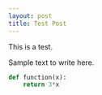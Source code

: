 ```yaml
---
layout: post
title: Test Post
---
```

This is a test.

Sample text to write here.

```python
def function(x):
    return 3*x
```